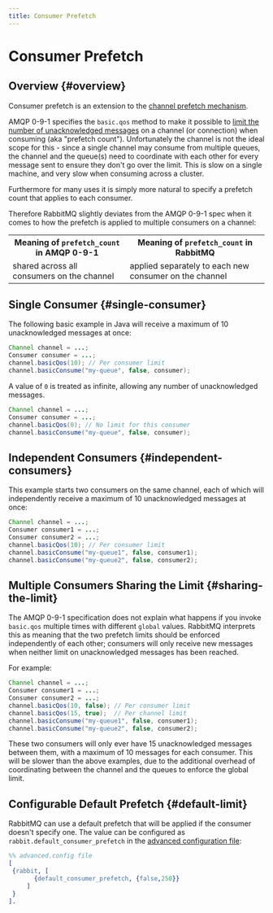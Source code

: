 ```yaml
---
title: Consumer Prefetch
---
```

<!--
Copyright (c) 2005-2025 Broadcom. All Rights Reserved. The term "Broadcom" refers to Broadcom Inc. and/or its subsidiaries.

All rights reserved. This program and the accompanying materials
are made available under the terms of the under the Apache License,
Version 2.0 (the "License”); you may not use this file except in compliance
with the License. You may obtain a copy of the License at

https://www.apache.org/licenses/LICENSE-2.0

Unless required by applicable law or agreed to in writing, software
distributed under the License is distributed on an "AS IS" BASIS,
WITHOUT WARRANTIES OR CONDITIONS OF ANY KIND, either express or implied.
See the License for the specific language governing permissions and
limitations under the License.
-->

# Consumer Prefetch

## Overview {#overview}

Consumer prefetch is an extension to the [channel prefetch mechanism](./confirms).

AMQP 0-9-1 specifies the `basic.qos` method to make it possible to
[limit the number of unacknowledged messages](./confirms) on a channel (or
connection) when consuming (aka "prefetch count"). Unfortunately
the channel is not the ideal scope for this - since a single
channel may consume from multiple queues, the channel and the
queue(s) need to coordinate with each other for every message
sent to ensure they don't go over the limit. This is slow on a
single machine, and very slow when consuming across a cluster.

Furthermore for many uses it is simply more natural to specify
a prefetch count that applies to each consumer.

Therefore RabbitMQ slightly deviates from the AMQP 0-9-1 spec
when it comes to how the prefetch is applied to multiple consumers
on a channel:

<table class="styled-table">
  <tr>
    <th>Meaning of <code>prefetch_count</code> in AMQP 0-9-1</th>
    <th>Meaning of <code>prefetch_count</code> in RabbitMQ</th>
  </tr>
  <tr>
    <td>shared across all consumers on the channel</td>
    <td>applied separately to each new consumer on the channel</td>
  </tr>
</table>

## Single Consumer {#single-consumer}

The following basic example in Java will receive a maximum of 10
unacknowledged messages at once:


```java
Channel channel = ...;
Consumer consumer = ...;
channel.basicQos(10); // Per consumer limit
channel.basicConsume("my-queue", false, consumer);
```

A value of `0` is treated as infinite, allowing any number of unacknowledged
messages.

```java
Channel channel = ...;
Consumer consumer = ...;
channel.basicQos(0); // No limit for this consumer
channel.basicConsume("my-queue", false, consumer);
```

## Independent Consumers {#independent-consumers}

This example starts two consumers on the same channel, each of
which will independently receive a maximum of 10 unacknowledged
messages at once:

```java
Channel channel = ...;
Consumer consumer1 = ...;
Consumer consumer2 = ...;
channel.basicQos(10); // Per consumer limit
channel.basicConsume("my-queue1", false, consumer1);
channel.basicConsume("my-queue2", false, consumer2);
```

## Multiple Consumers Sharing the Limit {#sharing-the-limit}

The AMQP 0-9-1 specification does not explain what happens if you
invoke `basic.qos` multiple times with different
`global` values. RabbitMQ interprets this as meaning
that the two prefetch limits should be enforced independently of
each other; consumers will only receive new messages when neither
limit on unacknowledged messages has been reached.

For example:

```java
Channel channel = ...;
Consumer consumer1 = ...;
Consumer consumer2 = ...;
channel.basicQos(10, false); // Per consumer limit
channel.basicQos(15, true);  // Per channel limit
channel.basicConsume("my-queue1", false, consumer1);
channel.basicConsume("my-queue2", false, consumer2);
```

These two consumers will only ever have 15 unacknowledged
messages between them, with a maximum of 10 messages for each
consumer. This will be slower than the above examples, due to
the additional overhead of coordinating between the channel and
the queues to enforce the global limit.

## Configurable Default Prefetch {#default-limit}

RabbitMQ can use a default prefetch that will be applied if the consumer doesn't specify one.
The value can be configured as `rabbit.default_consumer_prefetch` in the [advanced configuration file](./configure#advanced-config-file):

```erlang
%% advanced.config file
[
 {rabbit, [
       {default_consumer_prefetch, {false,250}}
     ]
 }
].
```
